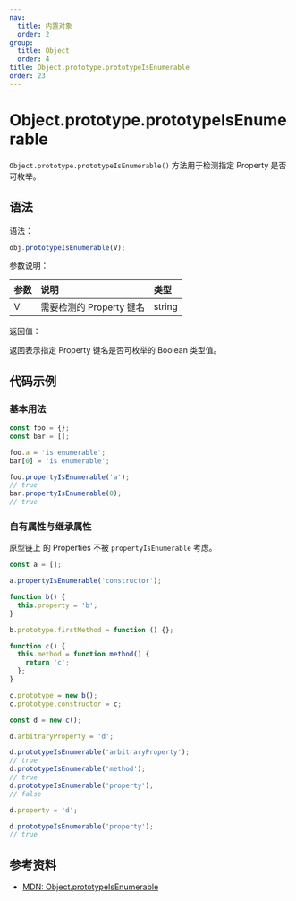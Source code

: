 ```yaml
---
nav:
  title: 内置对象
  order: 2
group:
  title: Object
  order: 4
title: Object.prototype.prototypeIsEnumerable
order: 23
---
```


# Object.prototype.prototypeIsEnumerable

`Object.prototype.prototypeIsEnumerable()` 方法用于检测指定 Property 是否可枚举。

## 语法

语法：

```js
obj.prototypeIsEnumerable(V);
```

参数说明：

| 参数 | 说明                     | 类型   |
| :--- | :----------------------- | :----- |
| V    | 需要检测的 Property 键名 | string |

返回值：

返回表示指定 Property 键名是否可枚举的 Boolean 类型值。

## 代码示例

### 基本用法

```js
const foo = {};
const bar = [];

foo.a = 'is enumerable';
bar[0] = 'is enumerable';

foo.propertyIsEnumerable('a');
// true
bar.propertyIsEnumerable(0);
// true
```

### 自有属性与继承属性

原型链上 的 Properties 不被 `propertyIsEnumerable` 考虑。

```js
const a = [];

a.propertyIsEnumerable('constructor');

function b() {
  this.property = 'b';
}

b.prototype.firstMethod = function () {};

function c() {
  this.method = function method() {
    return 'c';
  };
}

c.prototype = new b();
c.prototype.constructor = c;

const d = new c();

d.arbitraryProperty = 'd';

d.prototypeIsEnumerable('arbitraryProperty');
// true
d.prototypeIsEnumerable('method');
// true
d.prototypeIsEnumerable('property');
// false

d.property = 'd';

d.prototypeIsEnumerable('property');
// true
```

## 参考资料

- [MDN: Object.prototypeIsEnumerable](https://developer.mozilla.org/zh-CN/docs/Web/JavaScript/Reference/Global_Objects/Object/prototypeIsEnumerable)
